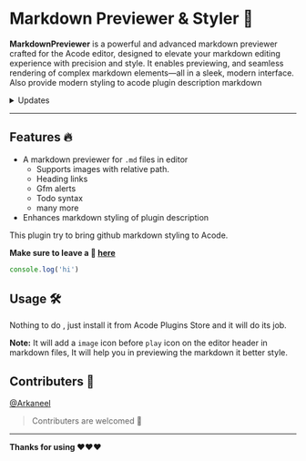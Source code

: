 # Markdown Previewer & Styler 💜

**MarkdownPreviewer** is a powerful and advanced markdown previewer crafted for the Acode editor, designed to elevate your markdown editing experience with precision and style. It enables previewing, and seamless rendering of complex markdown elements—all in a sleek, modern interface. Also provide modern styling to acode plugin description markdown 

<details>
    <summary>Updates</summary>
    <br>
    <details>
        <summary>
            <code><strong>v1.0.4</strong></code>
        </summary>
        <ul>
            <li>Improved styling</li>
            <li>feat: added coppy button in code blocks</li>
            <li>feat: added footnotes support</li>
            <li>fix: heading links and in document links</li>
            <li>fix: image preview in previewer(supports relative path)</li>
            <li>feat: added support for GitHub alerts</li>
            <li>fix: now previewer page is selectable</li>
        </ul>
    </details>
    <details>
        <summary>
            <code><strong>v1.0.3</strong></code>
        </summary>
        <ul>
            <li>Improved performance</li>
        </ul>
    </details>
    <details>
        <summary>
            <code><strong>v1.0.2</strong></code>
        </summary>
        <ul>
            <li>Fixed <code>ul</code> bug</li>
            <li>Merged pull request: <a href="https://github.com/bajrangCoder/acode-plugin-markdown-styler/pull/1">#1</a></li>
        </ul>
    </details>
    <details>
        <summary>
            <code><strong>v1.0.1</strong></code>
        </summary>
        <ul>
            <li>Added markdown previewer for <code>.md</code> files</li>
        </ul>
    </details>
</details>

---------

Features 🔥
----------
- A markdown previewer for `.md` files in editor
    - Supports images with relative path.
    - Heading links
    - Gfm alerts 
    - Todo syntax
    - many more
- Enhances markdown styling of plugin description 

This plugin try to bring github markdown styling to Acode.

**Make sure to leave a 🌟 [here](https://github.com/bajrangCoder/MarkdownCompiler)**

```js
console.log('hi')
```


Usage 🛠️
--------

Nothing to do , just install it from Acode Plugins Store and it will do its job.

**Note:** It will add a `image` icon before `play` icon on the editor header in markdown files, It will help you in previewing the markdown it better style.

Contributers 🤝
------------

[@Arkaneel](https://github.com/Arkaneel)


> Contributers are welcomed 🤝

-------------------

**Thanks for using ❤️❤️❤️**